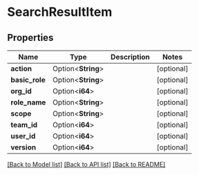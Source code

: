 # SearchResultItem

## Properties

Name | Type | Description | Notes
------------ | ------------- | ------------- | -------------
**action** | Option<**String**> |  | [optional]
**basic_role** | Option<**String**> |  | [optional]
**org_id** | Option<**i64**> |  | [optional]
**role_name** | Option<**String**> |  | [optional]
**scope** | Option<**String**> |  | [optional]
**team_id** | Option<**i64**> |  | [optional]
**user_id** | Option<**i64**> |  | [optional]
**version** | Option<**i64**> |  | [optional]

[[Back to Model list]](../README.md#documentation-for-models) [[Back to API list]](../README.md#documentation-for-api-endpoints) [[Back to README]](../README.md)


